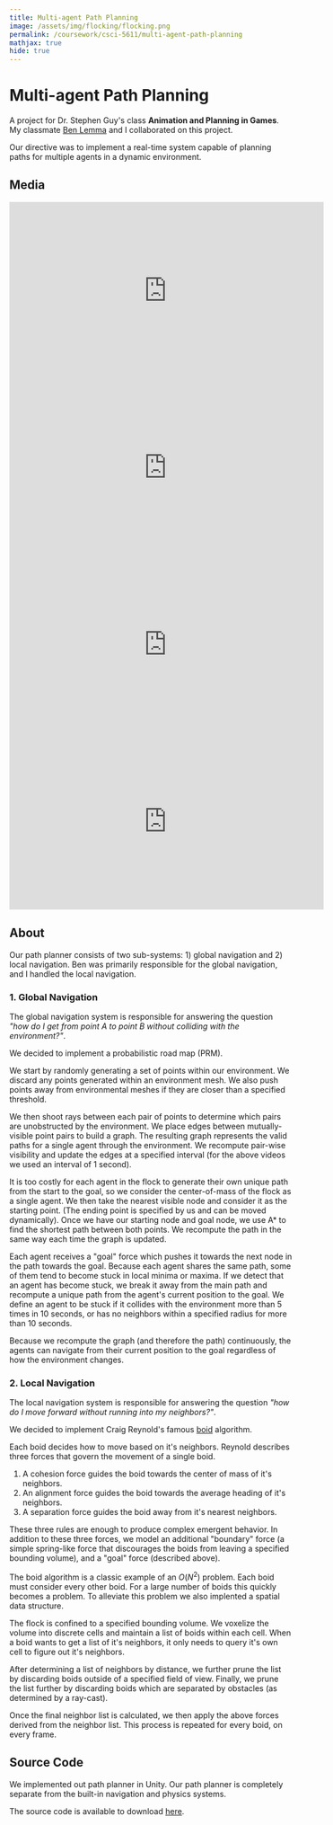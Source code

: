```yaml
---
title: Multi-agent Path Planning
image: /assets/img/flocking/flocking.png
permalink: /coursework/csci-5611/multi-agent-path-planning
mathjax: true
hide: true
---
```


# Multi-agent Path Planning

A project for Dr. Stephen Guy's class **Animation and Planning in Games**. My classmate [Ben Lemma](mailto:lemma017@umn.edu) and I collaborated on this project.

Our directive was to implement a real-time system capable of planning paths for multiple agents in a dynamic environment.

## Media

<!-- dynamic obstacles -->
<iframe width="560" height="315" src="https://www.youtube.com/embed/DxKMQp_Z_j0" frameborder="0" allow="accelerometer; autoplay; encrypted-media; gyroscope; picture-in-picture" allowfullscreen></iframe>

<!-- performance -->
<iframe width="560" height="315" src="https://www.youtube.com/embed/3Hd-tyJBBts" frameborder="0" allow="accelerometer; autoplay; encrypted-media; gyroscope; picture-in-picture" allowfullscreen></iframe>

<!-- more examples -->
<iframe width="560" height="315" src="https://www.youtube.com/embed/FHYsOk5XwhA" frameborder="0" allow="accelerometer; autoplay; encrypted-media; gyroscope; picture-in-picture" allowfullscreen></iframe>

<!-- behind the scenes -->
<iframe width="560" height="315" src="https://www.youtube.com/embed/rcr8cJHw1XQ" frameborder="0" allow="accelerometer; autoplay; encrypted-media; gyroscope; picture-in-picture" allowfullscreen></iframe>

## About

Our path planner consists of two sub-systems: 1) global navigation and 2) local navigation. Ben was primarily responsible for the global navigation, and I handled the local navigation.

### 1. Global Navigation

The global navigation system is responsible for answering the question *"how do I get from point A to point B without colliding with the environment?"*.

We decided to implement a probabilistic road map (PRM).

We start by randomly generating a set of points within our environment. We discard any points generated within an environment mesh. We also push points away from environmental meshes if they are closer than a specified threshold.

We then shoot rays between each pair of points to determine which pairs are unobstructed by the environment. We place edges between mutually-visible point pairs to build a graph. The resulting graph represents the valid paths for a single agent through the environment. We recompute pair-wise visibility and update the edges at a specified interval (for the above videos we used an interval of 1 second).

It is too costly for each agent in the flock to generate their own unique path from the start to the goal, so we consider the center-of-mass of the flock as a single agent. We then take the nearest visible node and consider it as the starting point. (The ending point is specified by us and can be moved dynamically). Once we have our starting node and goal node, we use A* to find the shortest path between both points. We recompute the path in the same way each time the graph is updated.

Each agent receives a "goal" force which pushes it towards the next node in the path towards the goal. Because each agent shares the same path, some of them tend to become stuck in local minima or maxima. If we detect that an agent has become stuck, we break it away from the main path and recompute a unique path from the agent's current position to the goal. We define an agent to be stuck if it collides with the environment more than 5 times in 10 seconds, or has no neighbors within a specified radius for more than 10 seconds.

Because we recompute the graph (and therefore the path) continuously, the agents can navigate from their current position to the goal regardless of how the environment changes.

### 2. Local Navigation

The local navigation system is responsible for answering the question *"how do I move forward without running into my neighbors?"*.

We decided to implement Craig Reynold's famous [boid](https://www.red3d.com/cwr/boids/) algorithm.

Each boid decides how to move based on it's neighbors. Reynold describes three forces that govern the movement of a single boid.

1. A cohesion force guides the boid towards the center of mass of it's neighbors.
2. An alignment force guides the boid towards the average heading of it's neighbors.
3. A separation force guides the boid away from it's nearest neighbors.

These three rules are enough to produce complex emergent behavior. In addition to these three forces, we model an additional "boundary" force (a simple spring-like force that discourages the boids from leaving a specified bounding volume), and a "goal" force (described above).

The boid algorithm is a classic example of an $O(N^2)$ problem. Each boid must consider every other boid. For a large number of boids this quickly becomes a problem. To alleviate this problem we also implented a spatial data structure.

The flock is confined to a specified bounding volume. We voxelize the volume into discrete cells and maintain a list of boids within each cell. When a boid wants to get a list of it's neighbors, it only needs to query it's own cell to figure out it's neighbors.

After determining a list of neighbors by distance, we further prune the list by discarding boids outside of a specified field of view. Finally, we prune the list further by discarding boids which are separated by obstacles (as determined by a ray-cast).

Once the final neighbor list is calculated, we then apply the above forces derived from the neighbor list. This process is repeated for every boid, on every frame.

## Source Code

We implemented out path planner in Unity. Our path planner is completely separate from the built-in navigation and physics systems.

The source code is available to download <a href="https://github.umn.edu/sherv029/S19_5611/tree/master/Homework 3/Assets">here</a>.
